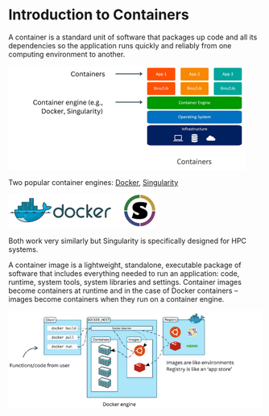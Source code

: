 # Introduction to Containers

A container is a standard unit of software that packages up code and all its dependencies so the application runs quickly and reliably from one computing environment to another.

![](https://github.com/GMGI-Fisheries/resources/blob/master/img/Intro_to_Containers_structure.png?raw=true)

Two popular container engines: [Docker](https://www.docker.com), [Singularity](https://docs.sylabs.io/guides/3.5/user-guide/introduction.html)  

![](https://github.com/GMGI-Fisheries/resources/blob/master/img/Intro_to_Containers_engines.png?raw=true)

Both work very similarly but Singularity is specifically designed for HPC systems.

A container image is a lightweight, standalone, executable package of software that includes everything needed to run an application: code, runtime, system tools, system libraries and settings. Container images become containers at runtime and in the case of Docker containers – images become containers when they run on a container engine.

![](https://github.com/GMGI-Fisheries/resources/blob/master/img/Intro_to_Containers_diagram.png?raw=true)

